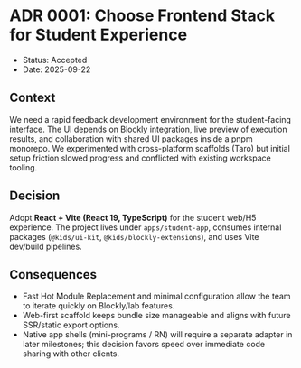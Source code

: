 # ADR 0001: Choose Frontend Stack for Student Experience

- Status: Accepted
- Date: 2025-09-22

## Context

We need a rapid feedback development environment for the student-facing interface. The UI depends on Blockly integration, live preview of execution results, and collaboration with shared UI packages inside a pnpm monorepo. We experimented with cross-platform scaffolds (Taro) but initial setup friction slowed progress and conflicted with existing workspace tooling.

## Decision

Adopt **React + Vite (React 19, TypeScript)** for the student web/H5 experience. The project lives under `apps/student-app`, consumes internal packages (`@kids/ui-kit`, `@kids/blockly-extensions`), and uses Vite dev/build pipelines.

## Consequences

- Fast Hot Module Replacement and minimal configuration allow the team to iterate quickly on Blockly/lab features.
- Web-first scaffold keeps bundle size manageable and aligns with future SSR/static export options.
- Native app shells (mini-programs / RN) will require a separate adapter in later milestones; this decision favors speed over immediate code sharing with other clients.

